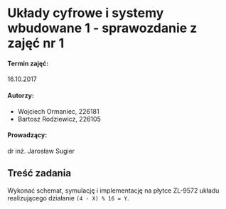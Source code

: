 # Układy cyfrowe i systemy wbudowane 1 - sprawozdanie z zajęć nr 1

#### Termin zajęć:
16.10.2017

#### Autorzy:
* Wojciech Ormaniec, 226181
* Bartosz Rodziewicz, 226105

#### Prowadzący:
dr inż. Jarosław Sugier


## Treść zadania
Wykonać schemat, symulację i implementację na płytce ZL-9572 układu realizującego działanie `(4 - X) % 16 = Y`.
